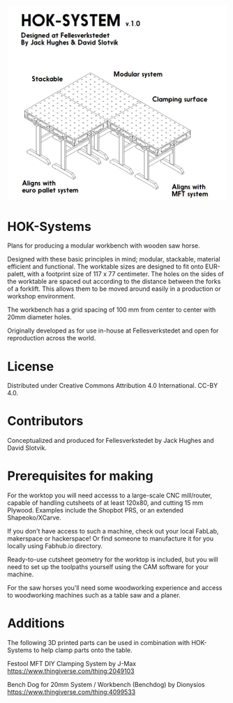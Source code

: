 ![Overview](Hok%20systems%20-%20Overview%20image.JPG)

# HOK-Systems

Plans for producing a modular workbench with wooden saw horse.

Designed with these basic principles in mind; modular, stackable, material efficient and functional. The worktable sizes are designed to fit onto EUR-palett, with a footprint size of 117 x 77 centimeter. The holes on the sides of the worktable are spaced out according to the distance between the forks of a forklift. This allows them to be moved around easily in a production or workshop environment.

The workbench has a grid spacing of 100 mm from center to center with 20mm diameter holes.

Originally developed as for use in-house at Fellesverkstedet and open for reproduction across the world.

# License

Distributed under Creative Commons Attribution 4.0 International. CC-BY 4.0.

# Contributors

Conceptualized and produced for Fellesverkstedet by Jack Hughes and David Slotvik.

# Prerequisites for making
For the worktop you will need accesss to a large-scale CNC mill/router, capable of handling cutsheets of at least 120x80, and cutting 15 mm Plywood. Examples include the Shopbot PRS, or an extended Shapeoko/XCarve.

If you don't have access to such a machine, check out your local FabLab, makerspace or hackerspace! Or find someone to manufacture it for you locally using Fabhub.io directory.

Ready-to-use cutsheet geometry for the worktop is included, but you will need to set up the toolpaths yourself using the CAM software for your machine.

For the saw horses you'll need some woodworking experience and access to woodworking machines such as a table saw and a planer.

# Additions

The following 3D printed parts can be used in combination with HOK-Systems to help clamp parts onto the table.

Festool MFT DIY Clamping System by J-Max
https://www.thingiverse.com/thing:2049103

Bench Dog for 20mm System / Workbench (Benchdog) by Dionysios
https://www.thingiverse.com/thing:4099533

